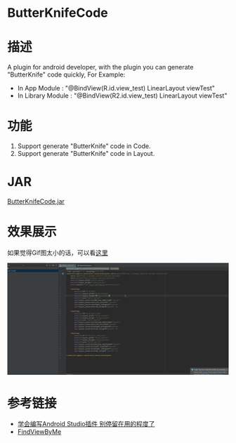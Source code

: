 # ButterKnifeCode

# 描述

A plugin for android developer, with the plugin you can generate "ButterKnife" code quickly, For Example:

- In App Module : "@BindView(R.id.view_test) LinearLayout viewTest"
- In Library Module : "@BindView(R2.id.view_test) LinearLayout viewTest"

# 功能

1. Support generate "ButterKnife" code in Code.
2. Support generate "ButterKnife" code in Layout.

# JAR

[ButterKnifeCode.jar](ButterKnifeCode.jar)

# 效果展示

如果觉得Gif图太小的话，可以看[这里](https://raw.githubusercontent.com/fengqingxiuyi/ButterKnifeCode/master/ButterKnifeCode.gif)

![ButterKnifeCode.gif](ButterKnifeCode.gif)

# 参考链接

- [学会编写Android Studio插件 别停留在用的程度了](http://blog.csdn.net/lmj623565791/article/details/51548272)
- [FindViewByMe](https://github.com/laobie/FindViewByMe)
